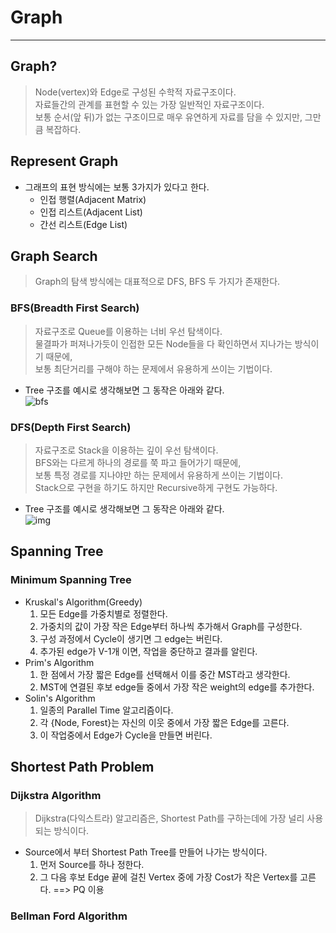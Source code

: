 # Graph
---
## Graph?
> Node(vertex)와 Edge로 구성된 수학적 자료구조이다.  
> 자료들간의 관계를 표현할 수 있는 가장 일반적인 자료구조이다.  
> 보통 순서(앞 뒤)가 없는 구조이므로 매우 유연하게 자료를 담을 수 있지만, 그만큼 복잡하다.  

## Represent Graph
- 그래프의 표현 방식에는 보통 3가지가 있다고 한다.
  - 인접 행렬(Adjacent Matrix)
  - 인접 리스트(Adjacent List)
  - 간선 리스트(Edge List)

## Graph Search
> Graph의 탐색 방식에는 대표적으로 DFS, BFS 두 가지가 존재한다.  

### BFS(Breadth First Search)
> 자료구조로 Queue를 이용하는 너비 우선 탐색이다.  
> 물결파가 퍼져나가듯이 인접한 모든 Node들을 다 확인하면서 지나가는 방식이기 때문에,  
> 보통 최단거리를 구해야 하는 문제에서 유용하게 쓰이는 기법이다.  

- Tree 구조를 예시로 생각해보면 그 동작은 아래와 같다.  
![bfs](https://user-images.githubusercontent.com/71700079/144698194-9687b98c-508a-4f52-9c03-1335e3fdc79f.gif)  


### DFS(Depth First Search)
> 자료구조로 Stack을 이용하는 깊이 우선 탐색이다.  
> BFS와는 다르게 하나의 경로를 쭉 파고 들어가기 때문에,  
> 보통 특정 경로를 지나야만 하는 문제에서 유용하게 쓰이는 기법이다.  
> Stack으로 구현을 하기도 하지만 Recursive하게 구현도 가능하다.  

- Tree 구조를 예시로 생각해보면 그 동작은 아래와 같다.  
![img](https://user-images.githubusercontent.com/71700079/144698180-dfbe13ad-a1cb-4afe-9dbc-77b2cae1edca.gif)  

## Spanning Tree
### Minimum Spanning Tree
- Kruskal's Algorithm(Greedy)
  1. 모든 Edge를 가중치별로 정렬한다.
  2. 가중치의 값이 가장 작은 Edge부터 하나씩 추가해서 Graph를 구성한다.
  3. 구성 과정에서 Cycle이 생기면 그 edge는 버린다.
  4. 추가된 edge가 V-1개 이면, 작업을 중단하고 결과를 알린다.
- Prim's Algorithm
  1. 한 점에서 가장 짧은 Edge를 선택해서 이를 중간 MST라고 생각한다.
  2. MST에 연결된 후보 edge들 중에서 가장 작은 weight의 edge를 추가한다.
- Solin's Algorithm
  1. 일종의 Parallel Time 알고리즘이다.
  2. 각 {Node, Forest}는 자신의 이웃 중에서 가장 짧은 Edge를 고른다.
  3. 이 작업중에서 Edge가 Cycle을 만들면 버린다.
## Shortest Path Problem
### Dijkstra Algorithm
> Dijkstra(다익스트라) 알고리즘은, Shortest Path를 구하는데에 가장 널리 사용되는 방식이다.  
- Source에서 부터 Shortest Path Tree를 만들어 나가는 방식이다.
  1. 먼저 Source를 하나 정한다.
  2. 그 다음 후보 Edge 끝에 걸친 Vertex 중에 가장 Cost가 작은 Vertex를 고른다. ==> PQ 이용 
### Bellman Ford Algorithm
